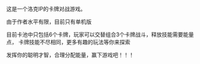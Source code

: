 这是一个洛克IP的卡牌对战游戏。

由于作者水平有限，目前只有单机版

目前卡池中只包括6个卡牌，玩家可以交替组合3个卡牌战斗，释放技能需要能量点，
卡牌技能不尽相同，更多有趣的玩法等你来探索

发挥你的聪明才智，合理分配能量，赢下游戏吧！！！